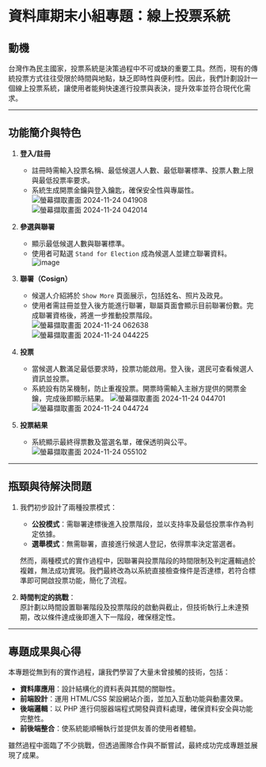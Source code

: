 # 資料庫期末小組專題：線上投票系統  

## 動機  
台灣作為民主國家，投票系統是決策過程中不可或缺的重要工具。然而，現有的傳統投票方式往往受限於時間與地點，缺乏即時性與便利性。因此，我們計劃設計一個線上投票系統，讓使用者能夠快速進行投票與表決，提升效率並符合現代化需求。

---

## 功能簡介與特色  

1. **登入/註冊**  
   - 註冊時需輸入投票名稱、最低候選人人數、最低聯署標準、投票人數上限與最低投票率要求。  
   - 系統生成開票金鑰與登入鑰匙，確保安全性與專屬性。
![螢幕擷取畫面 2024-11-24 041908](https://github.com/user-attachments/assets/34d809db-7102-4994-9b3e-313c0da4a8d0)
![螢幕擷取畫面 2024-11-24 042014](https://github.com/user-attachments/assets/a70f6658-9674-4601-91e6-3bf46a4d88c6)


2. **參選與聯署**  
   - 顯示最低候選人數與聯署標準。
   - 使用者可點選 `Stand for Election` 成為候選人並建立聯署資料。
![image](https://github.com/user-attachments/assets/7b286ae4-ab45-443c-9eeb-c258016fb33a)

3. **聯署（Cosign）**  
   - 候選人介紹將於 `Show More` 頁面展示，包括姓名、照片及政見。  
   - 使用者需註冊並登入後方能進行聯署，聯屬頁面會顯示目前聯署份數。完成聯署資格後，將進一步推動投票階段。
![螢幕擷取畫面 2024-11-24 062638](https://github.com/user-attachments/assets/9fd6a2ed-ea50-4f37-b1b5-1d2fc9e7925e)
![螢幕擷取畫面 2024-11-24 044225](https://github.com/user-attachments/assets/f399be83-9429-4054-833d-253b5589bd09)

4. **投票**  
   - 當候選人數滿足最低要求時，投票功能啟用。登入後，選民可查看候選人資訊並投票。  
   - 系統設有防呆機制，防止重複投票。開票時需輸入主辦方提供的開票金鑰，完成後即顯示結果。
![螢幕擷取畫面 2024-11-24 044701](https://github.com/user-attachments/assets/c3364e6f-ced4-4cf7-b752-e1a82583abf7)
![螢幕擷取畫面 2024-11-24 044724](https://github.com/user-attachments/assets/1ff517b6-4076-4a74-a972-e3bc6854cbf4)

5. **投票結果**  
   - 系統顯示最終得票數及當選名單，確保透明與公平。
![螢幕擷取畫面 2024-11-24 055102](https://github.com/user-attachments/assets/052eb6f3-c3d0-4d04-a7c3-921f979222d3)

---

## 瓶頸與待解決問題  

1. 我們初步設計了兩種投票模式：  
   - **公投模式**：需聯署達標後進入投票階段，並以支持率及最低投票率作為判定依據。  
   - **選舉模式**：無需聯署，直接進行候選人登記，依得票率決定當選者。  

   然而，兩種模式的實作過程中，因聯署與投票階段的時間限制及判定邏輯過於複雜，無法成功實現。我們最終改為以系統直接檢查條件是否達標，若符合標準即可開啟投票功能，簡化了流程。

2. **時間判定的挑戰**：  
   原計劃以時間設置聯署階段及投票階段的啟動與截止，但技術執行上未達預期，改以條件達成後即進入下一階段，確保穩定性。

---

## 專題成果與心得  

本專題從無到有的實作過程，讓我們學習了大量未曾接觸的技術，包括：  
- **資料庫應用**：設計結構化的資料表與其間的關聯性。  
- **前端設計**：運用 HTML/CSS 架設網站介面，並加入互動功能與動畫效果。  
- **後端邏輯**：以 PHP 進行伺服器端程式開發與資料處理，確保資料安全與功能完整性。  
- **前後端整合**：使系統能順暢執行並提供友善的使用者體驗。  

雖然過程中面臨了不少挑戰，但透過團隊合作與不斷嘗試，最終成功完成專題並展現了成果。
